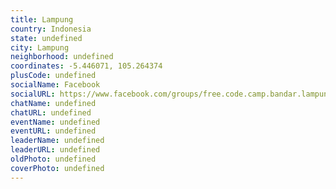 ```yaml
---
title: Lampung
country: Indonesia
state: undefined
city: Lampung
neighborhood: undefined
coordinates: -5.446071, 105.264374
plusCode: undefined
socialName: Facebook
socialURL: https://www.facebook.com/groups/free.code.camp.bandar.lampung
chatName: undefined
chatURL: undefined
eventName: undefined
eventURL: undefined
leaderName: undefined
leaderURL: undefined
oldPhoto: undefined
coverPhoto: undefined
---
```

